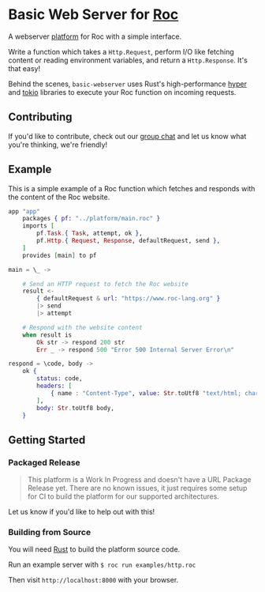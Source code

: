 # Basic Web Server for [Roc](https://www.roc-lang.org/) 

A webserver [platform](https://github.com/roc-lang/roc/wiki/Roc-concepts-explained#platform) for Roc with a simple interface.

Write a function which takes a `Http.Request`, perform I/O like fetching content or reading environment variables, and return a `Http.Response`. It's that easy!

Behind the scenes, `basic-webserver` uses Rust's high-performance [hyper](https://hyper.rs) and [tokio](https://tokio.rs) libraries to execute your Roc function on incoming requests.

## Contributing

If you'd like to contribute, check out our [group chat](https://roc.zulipchat.com) and let us know what you're thinking, we're friendly!

## Example

This is a simple example of a Roc function which fetches and responds with the content of the Roc website.

```elixir
app "app"
    packages { pf: "../platform/main.roc" }
    imports [
        pf.Task.{ Task, attempt, ok },
        pf.Http.{ Request, Response, defaultRequest, send },
    ]
    provides [main] to pf

main = \_ ->

    # Send an HTTP request to fetch the Roc website
    result <-
        { defaultRequest & url: "https://www.roc-lang.org" }
        |> send
        |> attempt

    # Respond with the website content
    when result is
        Ok str -> respond 200 str
        Err _ -> respond 500 "Error 500 Internal Server Error\n"

respond = \code, body -> 
    ok { 
        status: code, 
        headers: [
            { name : "Content-Type", value: Str.toUtf8 "text/html; charset=utf-8" } 
        ], 
        body: Str.toUtf8 body,
    }
```

## Getting Started 

### Packaged Release 

> This platform is a Work In Progress and doesn't have a URL Package Release yet. There are no known issues, it just requires some setup for CI to build the platform for our supported architectures.

Let us know if you'd like to help out with this!

### Building from Source

You will need [Rust](https://www.rust-lang.org) to build the platform source code.

Run an example server with `$ roc run examples/http.roc`

Then visit `http://localhost:8000` with your browser.

